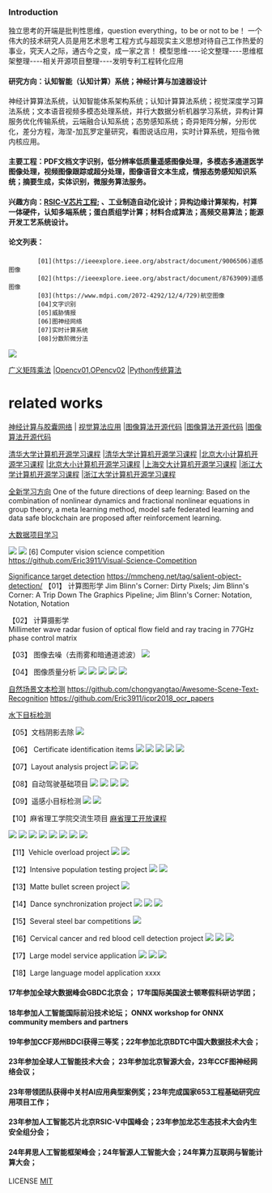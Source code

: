 ### Introduction

独立思考的开端是批判性思维，question everything，to be or not to be！
一个伟大的技术研究人员是用艺术思考工程方式与超现实主义思想对待自己工作热爱的事业，究天人之际，通古今之变，成一家之言！
模型思维----论文整理----思维框架整理----相关开源项目整理----发明专利工程转化应用
                                            
#### 研究方向：认知智能（认知计算）系统；神经计算与加速器设计
神经计算算法系统，认知智能体系架构系统；认知计算算法系统；视觉深度学习算法系统；文本语音视频多模态处理系统，并行大数据分析机器学习系统，异构计算服务优化传输系统，云端融合认知系统；态势感知系统；奇异矩阵分解，分形优化，差分方程，海涅-加瓦罗定量研究，看图说话应用，实时计算系统，短指令微内核应用。

#### 主要工程：PDF文档文字识别，低分辨率低质量遥感图像处理，多模态多通道医学图像处理，视频图像跟踪或超分处理，图像语音文本生成，情报态势感知知识系统；摘要生成，实体识别，微服务算法服务。
#### 兴趣方向：[RSIC-V芯片工程](https://codechina.csdn.net/OpenXiangShan/XiangShan); 、工业制造自动化设计；异构边缘计算架构，村算一体硬件，认知多端系统；蛋白质组学计算；材料合成算法；高频交易算法；能源开发工艺系统设计。
#### 论文列表：
            [01](https://ieeexplore.ieee.org/abstract/document/9006506)遥感图像
            [02](https://ieeexplore.ieee.org/abstract/document/8763909)遥感图像
            [03](https://www.mdpi.com/2072-4292/12/4/729)航空图像
            [04]文字识别
            [05]威胁情报
            [06]图神经网络
            [07]实时计算系统
            [08]分数阶微分法
            
![](https://github.com/Eric3911/related-works-ch/blob/master/04_%E8%A7%86%E8%A7%89%E6%B7%B1%E5%BA%A6%E5%AD%A6%E4%B9%A0%E5%8F%82%E8%80%83%E6%95%99%E7%A8%8B/%E8%A7%86%E8%A7%89%E6%B7%B1%E5%BA%A6%E5%AD%A6%E4%B9%A0%E6%80%9D%E7%BB%B4%E5%AF%BC%E5%9B%BE%EF%BC%88%E5%85%A8%E4%B9%A6%E6%A1%86%E6%9E%B6%EF%BC%89.jpg)

[广义矩阵乘法](https://petewarden.com/2015/04/20/why-gemm-is-at-the-heart-of-deep-learning/)
 |[Opencv01](https://docs.opencv.org/3.4.5/d9/df8/tutorial_root.html),[OPencv02](http://www.opencv.org.cn/opencvdoc/2.3.2/html/doc/tutorials/tutorials.html ) 
 |[Python传统算法](https://github.com/TheAlgorithms/Python)

# related works
[神经计算与胶囊网络](https://github.com/bojone/Capsule)
| [视觉算法应用](https://szeliski.org/Book/)
 |[图像算法开源代码](https://github.com/Eric3911/Code-with-Life)
 |[图像算法开源代码]( https://github.com/Eric3911/Engineering-papers)
 |[图像算法开源代码]( https://github.com/Eric3911/Coding-learning)

[清华大学计算机开源学习课程](https://rekcarc-tsc-uht.readthedocs.io/en/latest/)
|[清华大学计算机开源学习课程](https://github.com/PKUanonym/REKCARC-TSC-UHT)
|[北京大小计算机开源学习课程](https://github.com/lib-pku/libpku)
|[北京大小计算机开源学习课程]( https://lib-pku.github.io/)
|[上海交大计算机开源学习课程](https://github.com/CoolPhilChen/SJTU-Courses/)
|[浙江大学计算机开源学习课程](https://qsctech.github.io/zju-icicles/) 
|[浙江大学计算机开源学习课程](https://github.com/QSCTech/zju-icicles)
 
[全新学习方向](元学习与认知计算)
 One of the future directions of deep learning: Based on the combination of nonlinear dynamics and fractional nonlinear equations in group theory, a meta learning method, model safe federated learning and data safe blockchain are proposed after reinforcement learning.

[大数据项目学习](https://github.com/Eric3911/CDCS)
 
 ![](https://github.com/Eric3911/Experiment/blob/main/00021.jpg)
 ![](https://github.com/Eric3911/image/blob/master/%E6%9C%8D%E5%8A%A1%E6%9E%B6%E6%9E%84.jpg)
[6] Computer vision science competition
https://github.com/Eric3911/Visual-Science-Competition

[ Significance target detection](https://mmcheng.net/tag/salient-object-detection/)
https://mmcheng.net/tag/salient-object-detection/
【01】 计算图形学
      Jim Blinn's Corner: Dirty Pixels;  Jim Blinn's Corner: A Trip Down The Graphics Pipeline;  Jim Blinn's Corner: Notation, Notation, Notation

【02】 计算摄影学   
   Millimeter wave radar fusion of optical flow field and ray tracing in 77GHz phase control matrix
          
【03】 图像去噪（去雨雾和暗通道滤波）
![](https://github.com/Eric3911/image/blob/master/%E8%A7%86%E7%BD%91%E8%86%9C%E5%8E%BB%E9%9B%BE%E7%BB%93%E6%9E%9C.png)

【04】 图像质量分析
![](https://github.com/Eric3911/image/blob/master/00007.jpg)
![](https://github.com/Eric3911/image/blob/master/123456.png)
![](https://github.com/Eric3911/Stage/blob/master/%E5%9F%BA%E4%BA%8ESCB%E7%AE%97%E6%B3%95%E7%9A%84%E5%A2%9E%E5%BC%BA.png)
![](https://github.com/Eric3911/image/blob/master/%E5%9F%BA%E4%BA%8ESCB%E7%AE%97%E6%B3%95%E7%9A%84%E5%A2%9E%E5%BC%BA.png)
![](https://github.com/Eric3911/image/blob/master/%E6%A8%A1%E5%9E%8B%E8%AF%84%E4%BB%B7%E5%8F%82%E8%80%83Evaluation.png)

[自然场景文本检测](https://github.com/jiangxiluning/FOTS.PyTorch)
https://github.com/chongyangtao/Awesome-Scene-Text-Recognition
https://github.com/Eric3911/icpr2018_ocr_papers

[水下目标检测](https://github.com/DmitryUlyanov/deep-image-prior)

【05】文档阴影去除
![](https://github.com/Eric3911/image/blob/master/00006.jpg)

【06】 Certificate identification items
![](https://github.com/Eric3911/image/blob/master/00008.jpg)
![](https://github.com/Eric3911/image/blob/master/00002.png)
![](https://github.com/Eric3911/image/blob/master/QQ%E6%88%AA%E5%9B%BE20190425135959.jpg)
![](https://github.com/Eric3911/image/blob/master/0002.png)
![](https://github.com/Eric3911/image/blob/master/00005.jpg)

【07】Layout analysis project
![](https://github.com/Eric3911/image/blob/master/00003.jpg)
![](https://github.com/Eric3911/image/blob/master/00014.jpg)
![](https://github.com/Eric3911/image/blob/master/001det.jpg)

【08】自动驾驶基础项目
 ![](https://github.com/Eric3911/image/blob/master/00011.jpg)
![](https://github.com/Eric3911/image/blob/master/00012.jpg)
![](https://github.com/Eric3911/Stage/blob/master/005%20_AIOT_ASIC_RSIC_and_MIPS/Dingtalk_20201126172730.jpg)
![](https://github.com/Eric3911/Stage/blob/master/005%20_AIOT_ASIC_RSIC_and_MIPS/Dingtalk_20201126172749.jpg)

【09】遥感小目标检测
![](https://github.com/Eric3911/RFBNet_master/blob/master/000044test.jpg)
![](https://github.com/Eric3911/image/blob/master/QQ%E6%88%AA%E5%9B%BE20190425164616.jpg)

【10】麻省理工学院交流生项目
[麻省理工开放课程](https://ocw.mit.edu/courses/electrical-engineering-and-computer-science/)

![](https://github.com/Eric3911/image/blob/master/MIT.jpg)
![](https://github.com/Eric3911/Stage/blob/master/1.jpg)
![](https://github.com/Eric3911/Stage/blob/master/2.jpg)
![](https://github.com/Eric3911/Stage/blob/master/3.jpg)
![](https://github.com/Eric3911/Stage/blob/master/4.jpg)
![](https://github.com/Eric3911/Stage/blob/master/5.jpg)
![](https://github.com/Eric3911/image/blob/master/00001.jpg)
![](https://github.com/Eric3911/Experiment/blob/main/00001.jpg)

【11】Vehicle overload project
![](https://github.com/Eric3911/image/blob/master/bilatera.jpg)
![](https://github.com/Eric3911/Related-works-ch/blob/master/07_Experiment-master/00014.png)

【12】Intensive population testing project
![](https://github.com/Eric3911/Stage/blob/master/000_List_of_best_papers/survey_forcrowd_counting.jpg)
![](https://github.com/Eric3911/image/blob/master/00020.jpg)

【13】Matte bullet screen project
![](https://github.com/Eric3911/image/blob/master/01.png)

【14】Dance synchronization project
![](https://github.com/Eric3911/image/blob/master/00016.jpg)
![](https://github.com/Eric3911/image/blob/master/00017.jpg)
![](https://github.com/Eric3911/image/blob/master/00018.jpg)

【15】Several steel bar competitions
![](https://github.com/Eric3911/image/blob/master/00009.jpg)

【16】Cervical cancer and red blood cell detection project
![](https://github.com/Eric3911/image/blob/master/00019.jpg)
![](https://github.com/Eric3911/related-works-ch/blob/master/02_%E5%9B%BE%E5%83%8F%E5%9F%BA%E7%A1%80%E7%A0%94%E7%A9%B6%E5%8F%8A%E5%B7%A5%E7%A8%8B%E5%BA%94%E7%94%A8/Item002_%E5%8C%BB%E5%AD%A6%E5%9B%BE%E5%83%8F/009.jpg)
![](https://github.com/Eric3911/related-works-ch/blob/master/02_%E5%9B%BE%E5%83%8F%E5%9F%BA%E7%A1%80%E7%A0%94%E7%A9%B6%E5%8F%8A%E5%B7%A5%E7%A8%8B%E5%BA%94%E7%94%A8/Item002_%E5%8C%BB%E5%AD%A6%E5%9B%BE%E5%83%8F/001.jpg)

【17】Large model service application
![](https://github.com/Eric3911/Related-works-ch/blob/master/07_Experiment-master/llms001.png)
![](https://github.com/Eric3911/Related-works-ch/blob/master/07_Experiment-master/llms002.png)
![](https://github.com/Eric3911/Related-works-ch/blob/master/07_Experiment-master/00015.png)

【18】Large language model application
xxxx  

####  17年参加全球大数据峰会GBDC北京会； 17年国际美国波士顿寒假科研访学团；
####  18年参加人工智能国际前沿技术论坛； ONNX workshop for ONNX community members and partners
####  19年参加CCF郑州BDCI获得三等奖；22年参加北京BDTC中国大数据技术大会； 
####  23年参加全球人工智能技术大会； 23年参加北京智源大会，23年CCF图神经网络会议； 
####  23年带领团队获得中关村AI应用典型案例奖；23年完成国家653工程基础研究应用项目工作；
####  23年参加人工智能芯片北京RSIC-V中国峰会；23年参加龙芯生态技术大会内生安全组分会；
####  24年昇思人工智能框架峰会；24年智源人工智能大会；24年算力互联网与智能计算大会；

LICENSE
[MIT](https://opensource.org/licenses/MIT)
